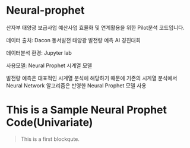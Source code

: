 # Neural-prophet

산자부 태양광 보급사업 예산사업 효율화 및 연계활용을 위한 Pilot분석 코드입니다.

데이터 출처: Dacon 동서발전 태양광 발전량 예측 AI 경진대회

데이터분석 환경: Jupyter lab

사용모델: Neural Prophet 시계열 모델

발전량 예측은 대표적인 시계열 분석에 해당하기 때문에 기존의 시계열 분석에서 Neural Network 알고리즘은 반영한 Neural Prophet 모델 사용

This is a Sample Neural Prophet Code(Univariate)
====
> This is a first blockqute.
